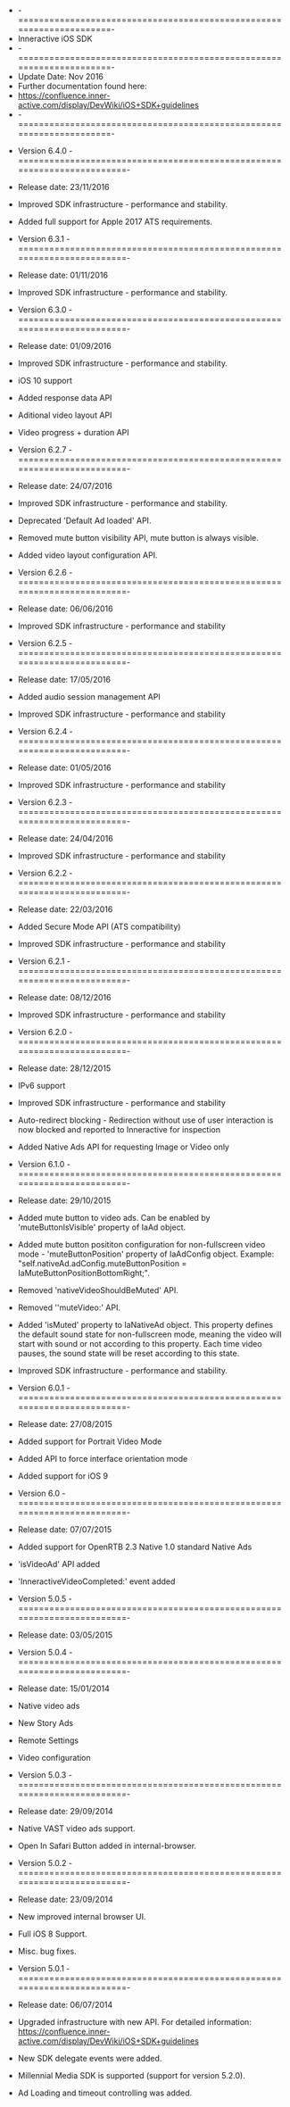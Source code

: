 * -=====================================================================-
*   Inneractive iOS SDK 
* -=====================================================================-
*   Update Date: Nov 2016
*   Further documentation found here:  
*   https://confluence.inner-active.com/display/DevWiki/iOS+SDK+guidelines
* -=====================================================================-

- Version 6.4.0
-========================================================================-
- Release date: 23/11/2016
- Improved SDK infrastructure - performance and stability.
- Added full support for Apple 2017 ATS requirements. 

- Version 6.3.1
-========================================================================-
- Release date: 01/11/2016
- Improved SDK infrastructure - performance and stability.

- Version 6.3.0
-========================================================================-
- Release date: 01/09/2016
- Improved SDK infrastructure - performance and stability.
- iOS 10 support
- Added response data API
- Aditional video layout API
- Video progress + duration API

- Version 6.2.7
-========================================================================-
- Release date: 24/07/2016
- Improved SDK infrastructure - performance and stability.
- Deprecated 'Default Ad loaded' API.
- Removed mute button visibility API, mute button is always visible.
- Added video layout configuration API.

- Version 6.2.6
-========================================================================-
- Release date: 06/06/2016
- Improved SDK infrastructure - performance and stability

- Version 6.2.5
-========================================================================-
- Release date: 17/05/2016
- Added audio session management API
- Improved SDK infrastructure - performance and stability

- Version 6.2.4
-========================================================================-
- Release date: 01/05/2016
- Improved SDK infrastructure - performance and stability

- Version 6.2.3
-========================================================================-
- Release date: 24/04/2016
- Improved SDK infrastructure - performance and stability 

- Version 6.2.2
-========================================================================-
- Release date: 22/03/2016
- Added Secure Mode API (ATS compatibility)
- Improved SDK infrastructure - performance and stability 

- Version 6.2.1
-========================================================================-
- Release date: 08/12/2016
- Improved SDK infrastructure - performance and stability 

- Version 6.2.0
-========================================================================-
- Release date: 28/12/2015
- IPv6 support
- Improved SDK infrastructure - performance and stability
- Auto-redirect blocking - Redirection without use of user interaction is now blocked and reported to Inneractive for inspection
- Added Native Ads API for requesting Image or Video only

- Version 6.1.0
-========================================================================-
- Release date: 29/10/2015
- Added mute button to video ads. Can be enabled by 'muteButtonIsVisible' property of IaAd object.
- Added mute button posititon configuration for non-fullscreen video mode - 'muteButtonPosition' property of IaAdConfig object. Example: "self.nativeAd.adConfig.muteButtonPosition = IaMuteButtonPositionBottomRight;".
- Removed 'nativeVideoShouldBeMuted' API.
- Removed ''muteVideo:' API.
- Added 'isMuted' property to IaNativeAd object. This property defines the default sound state for non-fullscreen mode, meaning the video will start with sound or not according to this property. Each time video pauses, the sound state will be reset according to this state.
- Improved SDK infrastructure - performance and stability.

- Version 6.0.1
-========================================================================-
- Release date: 27/08/2015
- Added support for Portrait Video Mode
- Added API to force interface orientation mode
- Added support for iOS 9

- Version 6.0
-========================================================================-
- Release date: 07/07/2015
- Added support for OpenRTB 2.3 Native 1.0 standard Native Ads
- 'isVideoAd' API added
- 'InneractiveVideoCompleted:' event added

- Version 5.0.5
-========================================================================-
- Release date: 03/05/2015

- Version 5.0.4
-========================================================================-
- Release date: 15/01/2014
- Native video ads
- New Story Ads
- Remote Settings
- Video configuration

- Version 5.0.3
-========================================================================-
- Release date: 29/09/2014
- Native VAST video ads support.
- Open In Safari Button added in internal-browser.

- Version 5.0.2
-========================================================================-
- Release date: 23/09/2014
- New improved internal browser UI.
- Full iOS 8 Support.
- Misc. bug fixes.

- Version 5.0.1 
-========================================================================-
- Release date: 06/07/2014
- Upgraded infrastructure with new API. For detailed information: https://confluence.inner-active.com/display/DevWiki/iOS+SDK+guidelines
- New SDK delegate events were added.
- Millennial Media SDK is supported (support for version 5.2.0).
- Ad Loading and timeout controlling was added.
